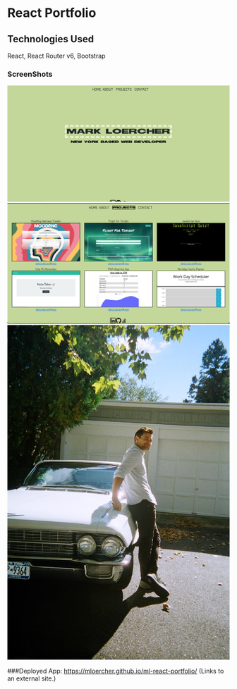 # React Portfolio

## Technologies Used

React, React Router v6, Bootstrap

### ScreenShots


![homepage](./src/assets/images/Home.png)
![Projects-section](./src/assets/images/Projects.png)
![About-section](./src/assets/images/About.jpg)

###Deployed App: https://mloercher.github.io/ml-react-portfolio/ (Links to an external site.)